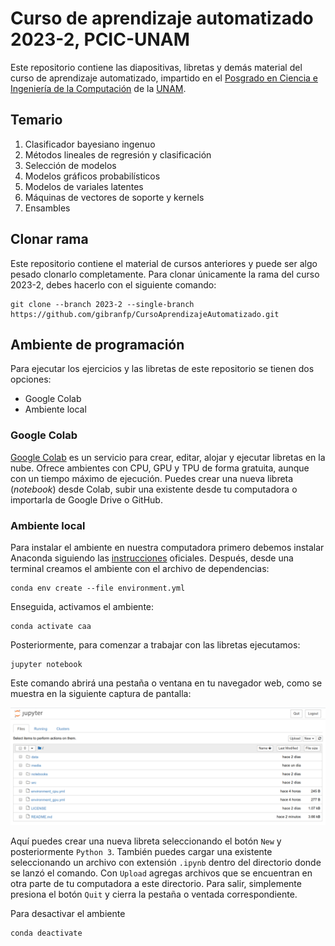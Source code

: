 # Curso de aprendizaje automatizado 2023-2, PCIC-UNAM
Este repositorio contiene las diapositivas, libretas y demás material del curso de aprendizaje automatizado, impartido en el [Posgrado en Ciencia e Ingeniería de la Computación](http://www.mcc.unam.mx/) de la [UNAM](https://www.unam.mx/).


## Temario
1. Clasificador bayesiano ingenuo
2. Métodos lineales de regresión y clasificación
3. Selección de modelos
4. Modelos gráficos probabilísticos
5. Modelos de variales latentes
6. Máquinas de vectores de soporte y kernels
7. Ensambles

## Clonar rama
Este repositorio contiene el material de cursos anteriores y puede ser algo pesado clonarlo completamente. Para clonar únicamente la rama del curso 2023-2, debes hacerlo con el siguiente comando:

```
git clone --branch 2023-2 --single-branch https://github.com/gibranfp/CursoAprendizajeAutomatizado.git
```

## Ambiente de programación

Para ejecutar los ejercicios y las libretas de este repositorio se tienen dos opciones:

* Google Colab
* Ambiente local

### Google Colab

[Google Colab](https://colab.research.google.com) es un servicio para crear, editar, alojar y ejecutar libretas en la nube. Ofrece ambientes con CPU, GPU y TPU de forma gratuita, aunque con un tiempo máximo de ejecución. Puedes crear una nueva libreta (*notebook*) desde Colab, subir una existente desde tu computadora o importarla de Google Drive o GitHub.

### Ambiente local
Para instalar el ambiente en nuestra computadora primero debemos instalar Anaconda siguiendo las [instrucciones](https://docs.anaconda.com/anaconda/install/) oficiales. Después, desde una terminal creamos el ambiente con el archivo de dependencias:

```
conda env create --file environment.yml
```

Enseguida, activamos el ambiente:

```
conda activate caa
```

Posteriormente, para comenzar a trabajar con las libretas ejecutamos:

```
jupyter notebook
```

Este comando abrirá una pestaña o ventana en tu navegador web, como se muestra en la siguiente captura de pantalla:

![](https://github.com/gibranfp/CursoAprendizajeProfundo/blob/2022-1/figs/jupyter_notebook.png)

Aquí puedes crear una nueva libreta seleccionando el botón `New` y posteriormente `Python 3`. También puedes cargar una existente seleccionando un archivo con extensión `.ipynb` dentro del directorio donde se lanzó el comando. Con `Upload` agregas archivos que se encuentran en otra parte de tu computadora a este directorio. Para salir, simplemente presiona el botón `Quit` y cierra la pestaña o ventada correspondiente.

Para desactivar el ambiente

```
conda deactivate
```
